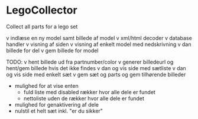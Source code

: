# LegoCollector
Collect all parts for a lego set

v indlæse en ny model samt billede af model
v xml/html decoder
v database handler
v visning af siden
v visning af enkelt model med nedskrivning
v dan billede for del
v gem billede for model


TODO: 
v hent billede ud fra partnumber/color
v generer billedeurl og hent/gem billede hvis det ikke findes
v dan og vis side med sætliste
v dan og vis side med enkelt sæt
v gem sæt og parts og gem tilhørende billeder
- mulighed for at vise enten
    - fuld liste med disabled rækker hvor alle dele er fundet
    - nettoliste uden de rækker hvor alle dele er fundet
- mulighed for genaktivering af dele
- nulstil et helt sæt inkl. "er du sikker"
